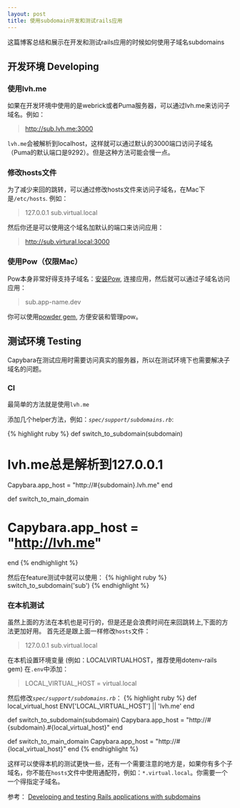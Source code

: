 ```yaml
---
layout: post
title: 使用subdomain开发和测试rails应用
---
```


这篇博客总结和展示在开发和测试rails应用的时候如何使用子域名subdomains

## 开发环境 Developing

### 使用lvh.me

如果在开发环境中使用的是webrick或者Puma服务器，可以通过lvh.me来访问子域名。例如：

> http://sub.lvh.me:3000

`lvh.me`会被解析到localhost，这样就可以通过默认的3000端口访问子域名（Puma的默认端口是9292）。但是这种方法可能会慢一点。

### 修改hosts文件
为了减少来回的跳转，可以通过修改hosts文件来访问子域名，在Mac下是`/etc/hosts`. 例如：

> 127.0.0.1 sub.virtual.local

然后你还是可以使用这个域名加默认的端口来访问应用：

> http://sub.virtural.local:3000

### 使用Pow（仅限Mac）
Pow本身非常好得支持子域名：[安装Pow](http://pow.cx/manualhtml#section_1), 连接应用，然后就可以通过子域名访问应用：

> sub.app-name.dev

你可以使用[powder gem](https://github.com/Rodreegez/powder), 方便安装和管理pow。

## 测试环境 Testing
Capybara在测试应用时需要访问真实的服务器，所以在测试环境下也需要解决子域名的问题。

### CI
最简单的方法就是使用`lvh.me`

添加几个helper方法，例如：<cite>`spec/support/subdomains.rb`</cite>:

{% highlight ruby %}
def switch_to_subdomain(subdomain)
  # lvh.me总是解析到127.0.0.1
  Capybara.app_host = "http://#{subdomain}.lvh.me"
end

def switch_to_main_domain
  # Capybara.app_host = "http://lvh.me"
end
{% endhighlight %}

然后在feature测试中就可以使用：
{% highlight ruby %}
switch_to_subdomain('sub')
{% endhighlight %}

### 在本机测试
虽然上面的方法在本机也是可行的，但是还是会浪费时间在来回跳转上,下面的方法更加好用。
首先还是跟上面一样修改`hosts`文件：

> 127.0.0.1 sub.virtual.local

在本机设置环境变量 (例如：LOCALVIRTUALHOST，推荐使用dotenv-rails gem)
在`.env`中添加：

> LOCAL_VIRTUAL_HOST  = virtual.local

然后修改<cite>`spec/support/subdomains.rb`</cite>：
{% highlight ruby %}
def local_virtual_host
    ENV['LOCAL_VIRTUAL_HOST'] || 'lvh.me'
end

def switch_to_subdomain(subdomain)
    Capybara.app_host = "http://#{subdomain}.#{local_virtual_host}"
end

def switch_to_main_domain
    Capybara.app_host = "http://#{local_virtual_host}"
end
{% endhighlight %}

这样可以使得本机的测试更快一些，还有一个需要注意的地方是，如果你有多个子域名，你不能在`hosts`文件中使用通配符，例如：`*.virtual.local`。你需要一个一个得指定子域名。

参考：
[Developing and testing Rails applications with subdomains](https://reinteractive.net/posts/199-developing-and-testing-rails-applications-with-subdomains)
